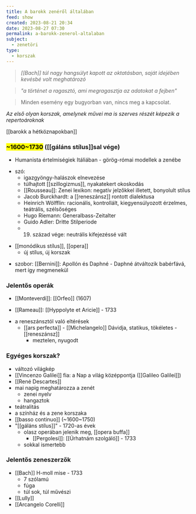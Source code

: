 ```yaml
---
title: A barokk zenéről általában
feed: show
created: 2023-08-21 20:34
date: 2023-08-27 07:30
permalink: a-barokk-zenerol-altalaban
subject:
  - zenetöri
type:
  - korszak
---
```


> *[[Bach]] túl nagy hangsúlyt kapott az oktatásban, saját idejében kevésbé volt meghatározó*

> *"a történet a ragasztó, ami megragasztja az adatokat a fejben"*

> Minden esemény egy bugyorban van, nincs meg a kapcsolat.

*Az első olyan korszak, amelynek művei ma is szerves részét képezik a repertoároknak*

[[barokk a hétköznapokban]]

### <mark>~1600~1730</mark> ([[gáláns stílus]]sal vége)
- Humanista értelmiségiek Itáliában - görög-római modellek a zenébe	
* szó:
	- igazgyöngy-halászok elnevezése
	- túlhajtott [[szillogizmus]], nyakatekert okoskodás
	- [[Rousseau]]: Zenei lexikon: negatív jelzőkkel illetett, bonyolult stílus
	* Jacob Burckhardt: a [[reneszánsz]] rontott dialektusa
	* Heinrich Wölfflin: racionális, kontrollált, kiegyensúlyozott
	érzelmes, teátrális, szélsőséges
	* Hugo Riemann: Generalbass-Zeitalter
	* Guido Adler: Dritte Stilperiode
	* 19. század vége: neutrális kifejezéssé vált
	
- [[monódikus stílus]], [[opera]]
	- új stílus, új korszak

* szobor: [[Bernini]]: Apollón és Daphné
		- Daphné átváltozik babérfává, mert így megmenekül

### Jelentős operák
- [[Monteverdi]]: [[Orfeo]] (1607)

- [[Rameau]]: [[Hyppolyte et Aricie]] - 1733

* a reneszánsztól való eltérések
	* [[ars perfecta]] - [[Michelangelo]] Dávidja, statikus, tökéletes - [[reneszánsz]]
		* meztelen, nyugodt

### Egyéges korszak?
* változó világkép
* [[Vincenzo Galilei]] fia: a Nap a világ középpontja ([[Galileo Galilei]])
* [[René Descartes]]
* mai napig meghatározza a zenét
	* zenei nyelv
	* hangaztok
* teátralitás
* a színház és a zene korszaka
* [[basso continuo]] (~1600~1750)
* "[[gáláns stílus]]" - 1720-as évek
	* olasz operában jelenik meg, [[opera buffa]]
		* [[Pergolesi]]: [[Úrhatnám szolgáló]] - 1733
	* sokkal ismertebb

### Jelentős zeneszerzők
* [[Bach]] H-moll mise - 1733
	* 7 szólamú
	* fúga
	* túl sok, túl művészi
* [[Lully]]
* [[Arcangelo Corelli]]